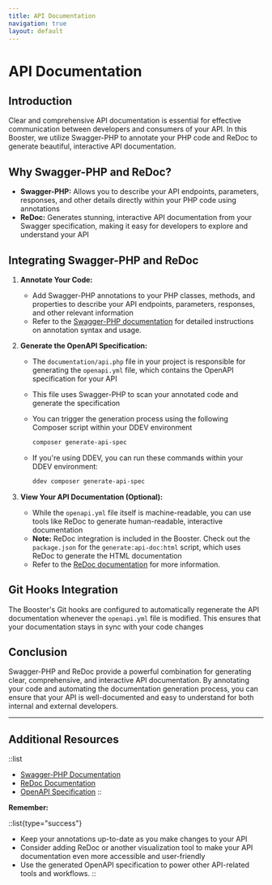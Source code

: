 ```yaml
---
title: API Documentation
navigation: true
layout: default
---
```


# API Documentation

## Introduction

Clear and comprehensive API documentation is essential for effective communication between developers and consumers of your API. In this Booster, we utilize Swagger-PHP to annotate your PHP code and ReDoc to generate beautiful, interactive API documentation. 

## Why Swagger-PHP and ReDoc?

* **Swagger-PHP:**  Allows you to describe your API endpoints, parameters, responses, and other details directly within your PHP code using annotations
* **ReDoc:**  Generates stunning, interactive API documentation from your Swagger specification, making it easy for developers to explore and understand your API

## Integrating Swagger-PHP and ReDoc

1. **Annotate Your Code:** 
   * Add Swagger-PHP annotations to your PHP classes, methods, and properties to describe your API endpoints, parameters, responses, and other relevant information
   * Refer to the [Swagger-PHP documentation](https://zircote.github.io/swagger-php/) for detailed instructions on annotation syntax and usage.

2. **Generate the OpenAPI Specification:**
   * The `documentation/api.php` file in your project is responsible for generating the `openapi.yml` file, which contains the OpenAPI specification for your API
   * This file uses Swagger-PHP to scan your annotated code and generate the specification
   * You can trigger the generation process using the following Composer script within your DDEV environment
     ```bash
     composer generate-api-spec
     ```

   * If you're using DDEV, you can run these commands within your DDEV environment:
      ```bash
      ddev composer generate-api-spec
      ```

3. **View Your API Documentation (Optional):**
   * While the `openapi.yml` file itself is machine-readable, you can use tools like ReDoc to generate human-readable, interactive documentation
   * **Note:** ReDoc integration is included in the Booster. Check out the `package.json` for the `generate:api-doc:html` script, which uses ReDoc to generate the HTML documentation
   * Refer to the [ReDoc documentation](https://github.com/Redocly/redoc) for more information.

## Git Hooks Integration

The Booster's Git hooks are configured to automatically regenerate the API documentation whenever the `openapi.yml` file is modified. This ensures that your documentation stays in sync with your code changes

## Conclusion

Swagger-PHP and ReDoc provide a powerful combination for generating clear, comprehensive, and interactive API documentation. By annotating your code and automating the documentation generation process, you can ensure that your API is well-documented and easy to understand for both internal and external developers.

---

## Additional Resources

::list
* [Swagger-PHP Documentation](https://zircote.github.io/swagger-php/)
* [ReDoc Documentation](https://github.com/Redocly/redoc)
* [OpenAPI Specification](https://swagger.io/specification/)
::

**Remember:** 

::list{type="success"}
* Keep your annotations up-to-date as you make changes to your API
* Consider adding ReDoc or another visualization tool to make your API documentation even more accessible and user-friendly
* Use the generated OpenAPI specification to power other API-related tools and workflows.
::
